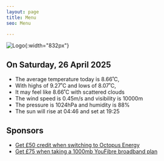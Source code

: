 ```yaml
---
layout: page
title: Menu
seo: Menu

---
```


![Logo](/images/logo.jpg){:width="832px"}

<!-- weather_marker starts -->
## On Saturday, 26 April 2025

- The average temperature today is 8.66˚C,
- With highs of 9.27˚C and lows of 8.07˚C,
- It may feel like 8.66˚C with scattered clouds
- The wind speed is 0.45m/s and visibility is 10000m
- The pressure is 1024hPa and humidity is 88%
- The sun will rise at 04:46 and set at 19:25

<!-- weather_marker ends -->

## Sponsors

- [Get £50 credit when switching to Octopus Energy](https://bit.ly/3oD1nnS)
- [Get £75 when taking a 1000mb YouFibre broadband plan](https://aklam.io/91zWhU?)
